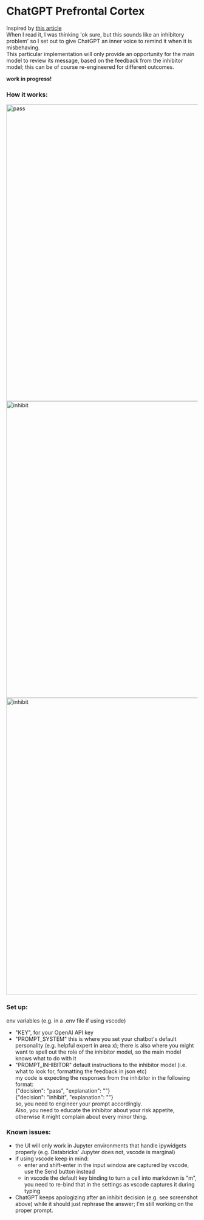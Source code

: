 # ChatGPT Prefrontal Cortex
Inspired by [this article](https://www.noemamag.com/ai-chatbots-dont-care-about-your-social-norms/?utm_source=noematwitter&utm_medium=noemasocial) <br>
When I read it, I was thinking 'ok sure, but this sounds like an inhibitory problem' so I set out to give ChatGPT an inner voice to remind it when it is misbehaving.
<br>
This particular implementation will only provide an opportunity for the main model to review its message, based on the feedback from the inhibitor model; this can be of course re-engineered for different outcomes.

<b>work in progress!</b>

### How it works:
<img width="779" alt="pass" src="https://user-images.githubusercontent.com/96535232/225124598-8dbd97fe-0494-4a2d-85de-33fee83b4f60.png">
<img width="779" alt="inhibit" src="https://user-images.githubusercontent.com/96535232/225124715-3cbcc935-cbfd-4a99-9074-389d0ab5533e.PNG">
<img width="779" alt="inhibit" src="https://user-images.githubusercontent.com/96535232/225137989-f340268b-0a52-4e5e-8913-74d981bdb8c0.png">



### Set up: 
env variables (e.g. in a .env file if using vscode) 
- "KEY", for your OpenAI API key 
- "PROMPT_SYSTEM" this is where you set your chatbot's default personality (e.g. helpful expert in area x); there is also where you might want to spell out the role of the inhibitor model, so the main model knows what to do with it
- "PROMPT_INHIBITOR" default instructions to the inhibitor model (i.e. what to look for, formatting the feedback in json etc) <br>
    my code is expecting the responses from the inhibitor in the following format: <br>
        {"decision": "pass", "explanation": ""}<br>
        {"decision": "inhibit", "explanation": ""} <br>
    so, you need to engineer your prompt accordingly. <br>
    Also, you need to educate the inhibitor about your risk appetite, otherwise it might complain about every minor thing. 

### Known issues:
- the UI will only work in Jupyter environments that handle ipywidgets properly (e.g. Databricks' Jupyter does not, vscode is marginal)
- if using vscode keep in mind:
    - enter and shift-enter in the input window are captured by vscode, use the Send button instead
    - in vscode the default key binding to turn a cell into markdown is "m", you need to re-bind that in the settings as vscode captures it during typing
- ChatGPT keeps apologizing after an inhibit decision (e.g. see screenshot above) while it should just rephrase the answer; I'm still working on the proper prompt. 
